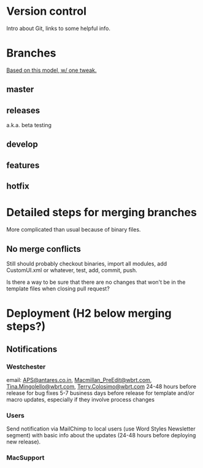 # Version control
Intro about Git, links to some helpful info.


# Branches
[Based on this model, w/ one tweak.](http://nvie.com/posts/a-successful-git-branching-model/)

## master

## releases
a.k.a. beta testing

## develop

## features

## hotfix

# Detailed steps for merging branches
More complicated than usual because of binary files.

## No merge conflicts
Still should probably checkout binaries, import all modules, add CustomUI.xml or whatever, test, add, commit, push.

Is there a way to be sure that there are no changes that won't be in the template files when closing pull request?


# Deployment (H2 below merging steps?)
## Notifications
### Westchester
email:  APS@antares.co.in, Macmillan_PreEdit@wbrt.com, Tina.Mingolello@wbrt.com, Terry.Colosimo@wbrt.com
24-48 hours before release for bug fixes
5-7 business days before release for template and/or macro updates, especially if they involve process changes 

### Users
Send notification via MailChimp to local users (use Word Styles Newsletter segment) with basic info about the updates (24-48 hours before deploying new release).

### MacSupport
